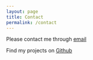 ```yaml
---
layout: page
title: Contact
permalink: /contact
---
```


Please contact me through [email](mailto:danchristiansen1@gmail.com)

Find my projects on [Github](https://github.com/Dan-Christiansen)
